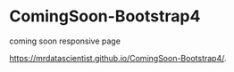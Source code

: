 # ComingSoon-Bootstrap4
coming soon responsive page

https://mrdatascientist.github.io/ComingSoon-Bootstrap4/.
